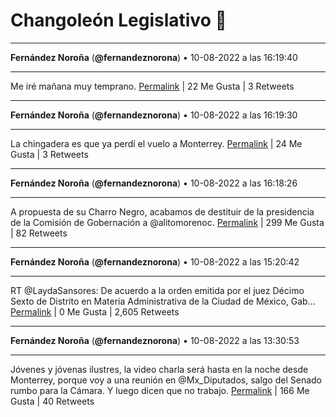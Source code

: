 # Changoleón Legislativo 🙈
*****
**Fernández Noroña** (**@fernandeznorona**) • 10-08-2022 a las 16:19:40
*****
Me iré mañana muy temprano.
[Permalink](https://twitter.com/fernandeznorona/status/1557522099069140992) | 22 Me Gusta | 3 Retweets
*****
**Fernández Noroña** (**@fernandeznorona**) • 10-08-2022 a las 16:19:30
*****
La chingadera es que ya perdí el vuelo a Monterrey.
[Permalink](https://twitter.com/fernandeznorona/status/1557522058623451136) | 24 Me Gusta | 3 Retweets
*****
**Fernández Noroña** (**@fernandeznorona**) • 10-08-2022 a las 16:18:26
*****
A propuesta de su Charro Negro, acabamos de destituir de la presidencia de la Comisión de Gobernación a @alitomorenoc.
[Permalink](https://twitter.com/fernandeznorona/status/1557521790540324867) | 299 Me Gusta | 82 Retweets
*****
**Fernández Noroña** (**@fernandeznorona**) • 10-08-2022 a las 15:20:42
*****
RT @LaydaSansores: De acuerdo a la orden emitida por el juez Décimo Sexto de Distrito en Materia Administrativa de la Ciudad de México, Gab…
[Permalink](https://twitter.com/fernandeznorona/status/1557507259894218757) | 0 Me Gusta | 2,605 Retweets
*****
**Fernández Noroña** (**@fernandeznorona**) • 10-08-2022 a las 13:30:53
*****
Jóvenes y jóvenas ilustres, la video charla será hasta en la noche desde Monterrey, porque voy a una reunión en @Mx_Diputados, salgo del Senado rumbo para la Cámara. Y luego dicen que no trabajo.
[Permalink](https://twitter.com/fernandeznorona/status/1557479621590978565) | 166 Me Gusta | 40 Retweets